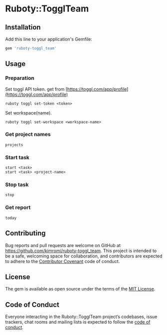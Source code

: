 # Ruboty::TogglTeam

## Installation

Add this line to your application's Gemfile:

```ruby
gem 'ruboty-toggl_team'
```

## Usage

### Preparation

Set toggl API token. get from [https://toggl.com/app/profile](https://toggl.com/app/profile)

```
ruboty toggl set-token <token>
```

Set workspace(name).

```
ruboty toggl set-workspace <workspace-name>
```

### Get project names

```
projects
```
### Start task

```
start <task>
start <task> <project-name>
```

### Stop task

```
stop
```

### Get report

```
today
```

## Contributing

Bug reports and pull requests are welcome on GitHub at https://github.com/kimromi/ruboty-toggl_team. This project is intended to be a safe, welcoming space for collaboration, and contributors are expected to adhere to the [Contributor Covenant](http://contributor-covenant.org) code of conduct.

## License

The gem is available as open source under the terms of the [MIT License](https://opensource.org/licenses/MIT).

## Code of Conduct

Everyone interacting in the Ruboty::TogglTeam project’s codebases, issue trackers, chat rooms and mailing lists is expected to follow the [code of conduct](https://github.com/kimromi/ruboty-toggl_team/blob/master/CODE_OF_CONDUCT.md).
